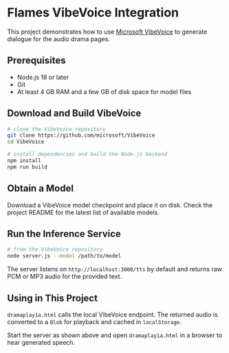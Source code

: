 # Flames VibeVoice Integration

This project demonstrates how to use [Microsoft VibeVoice](https://github.com/microsoft/VibeVoice) to generate dialogue for the audio drama pages.

## Prerequisites
- Node.js 18 or later
- Git
- At least 4 GB RAM and a few GB of disk space for model files

## Download and Build VibeVoice
```bash
# clone the VibeVoice repository
git clone https://github.com/microsoft/VibeVoice
cd VibeVoice

# install dependencies and build the Node.js backend
npm install
npm run build
```

## Obtain a Model
Download a VibeVoice model checkpoint and place it on disk.  Check the project README for the latest list of available models.

## Run the Inference Service
```bash
# from the VibeVoice repository
node server.js --model /path/to/model
```
The server listens on `http://localhost:3000/tts` by default and returns raw PCM or MP3 audio for the provided text.

## Using in This Project
`dramaplay1a.html` calls the local VibeVoice endpoint.  The returned audio is converted to a `Blob` for playback and cached in `localStorage`.

Start the server as shown above and open `dramaplay1a.html` in a browser to hear generated speech.
